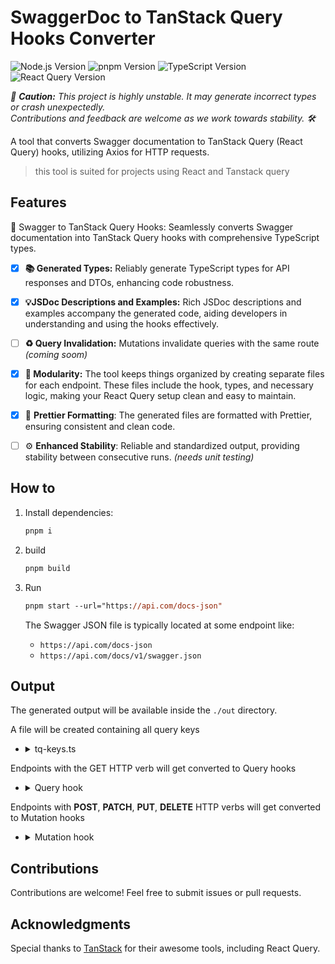 # SwaggerDoc to TanStack Query Hooks Converter

![Node.js Version](https://img.shields.io/badge/Node.js-20.x-green)
![pnpm Version](https://img.shields.io/badge/pnpm-7.x-orange)
![TypeScript Version](https://img.shields.io/badge/TypeScript-5.3-blue)
![React Query Version](https://img.shields.io/badge/React%20Query-5.x-red)

_🚨 **Caution:** This project is highly unstable. It may generate incorrect types or crash unexpectedly.\
Contributions and feedback are welcome as we work towards stability. 🛠️_

A tool that converts Swagger documentation to TanStack Query (React Query) hooks, utilizing Axios for HTTP requests.

> this tool is suited for projects using React and Tanstack query

## Features

🚀 Swagger to TanStack Query Hooks: Seamlessly converts Swagger documentation into TanStack Query hooks with comprehensive TypeScript types.

- [x] **📚 Generated Types:** Reliably generate TypeScript types for API responses and DTOs, enhancing code robustness.

- [x] **💡JSDoc Descriptions and Examples:** Rich JSDoc descriptions and examples accompany the generated code, aiding developers in understanding and using the hooks effectively.

- [ ] **♻️ Query Invalidation:** Mutations invalidate queries with the same route _(coming soom)_

- [x] **🧩 Modularity:** The tool keeps things organized by creating separate files for each endpoint. These files include the hook, types, and necessary logic, making your React Query setup clean and easy to maintain.

- [x] 🎨 **Prettier Formatting**: The generated files are formatted with Prettier, ensuring consistent and clean code.

- [ ] ⚙️ **Enhanced Stability**: Reliable and standardized output, providing stability between consecutive runs. _(needs unit testing)_

## How to

1. Install dependencies:

   ```ps
   pnpm i
   ```

1. build

   ```ps
   pnpm build
   ```

1. Run

   ```ps
   pnpm start --url="https://api.com/docs-json"
   ```

   The Swagger JSON file is typically located at some endpoint like:

   - `https://api.com/docs-json`
   - `https://api.com/docs/v1/swagger.json`

## Output

The generated output will be available inside the `./out` directory.

A file will be created containing all query keys

- <details>
    <summary>tq-keys.ts</summary>

  ```ts
  // ./out/tq-keys.ts
  export const TQ_KEYS = {
    USER_FIND_ONE: 'User Find One',
    USER_FIND_ALL: 'User Find All',
    ...
  }
  ```

    </details>

Endpoints with the GET HTTP verb will get converted to Query hooks

- <details>
  <summary>Query hook</summary>

  ```ts
  // ./out/hooks/user/useUserFindOne.ts

  import { axiosClient } from '@/lib/axios'
  import { TQ_KEYS } from '@/lib/tanstack-query/tq-keys'
  import type { ApiResponseDTO } from '@/types/api.ts'
  import { useQuery } from '@tanstack/react-query'

  interface GetUserFindOneResult {
    /** @example 637952bf-7368-4085-8697-4617f60735dd */
    id: string
    /** @example active */
    status: string
  }

  export async function getUserFindOne(id: string) {
    return (await axiosClient({
      method: 'get',
      url: `/api/user/findone/${id}`,
    })) as ApiResponseDTO<GetUserFindOneResult>
  }

  /** Find One */
  export default function useUserFindOne(
    /** @example 29f09449-57b5-4e2a-8d29-ae8f87a7d60d */
    id: string
  ) {
    return useQuery({
      queryKey: [TQ_KEYS.USER_FIND_ONE],
      queryFn: () => getUserFindOne(id),
    })
  }
  ```

  </details>

Endpoints with **POST**, **PATCH**, **PUT**, **DELETE** HTTP verbs will get converted to Mutation hooks

- <details>
  <summary>Mutation hook</summary>

  ```ts
  // ./out/hooks/auth/useAuthLogin.ts

  import { axiosClient } from '@/lib/axios'
  import type { ApiResponseDTO } from '@/types/api.ts'
  import { useMutation } from '@tanstack/react-query'

  interface PostAuthLoginDTO {
    /** Username @example admin */
    username: string
    /** Password @example pass1234 */
    password: string
  }

  interface PostAuthLoginResult {
    /** Auth token @example eyJhbGciOiJIIkpXVCJ9.eyJ1c2VySWIWjUQXQoGaZqbKjGuACyaFTznSRhlvbP5b_Qp4Wk */
    token: string
  }

  export async function postAuthLogin(data: PostAuthLoginDTO) {
    return (await axiosClient({
      method: 'post',
      url: `/api/auth/login`,
      data,
    })) as ApiResponseDTO<PostAuthLoginResult>
  }

  /** Login */
  export default function useAuthLogin() {
    return useMutation({
      mutationFn: (data: PostAuthLoginDTO) => postAuthLogin(data),
    })
  }
  ```

  </details>

## Contributions

Contributions are welcome! Feel free to submit issues or pull requests.

## Acknowledgments

Special thanks to [TanStack](https://tanstack.com/) for their awesome tools, including React Query.
